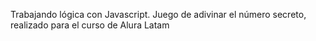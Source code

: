 Trabajando lógica con Javascript.
Juego de adivinar el número secreto, realizado para el curso de Alura Latam
